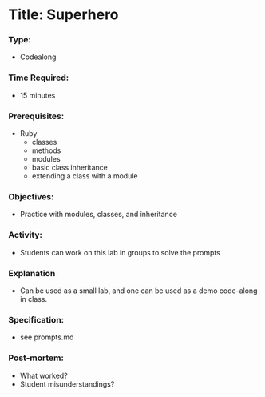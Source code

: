 # Title: Superhero

### Type:
- Codealong

### Time Required:
- 15 minutes

### Prerequisites:
- Ruby
    - classes
    - methods
    - modules
    - basic class inheritance
    - extending a class with a module

### Objectives:
- Practice with modules, classes, and inheritance

### Activity:
- Students can work on this lab in groups to solve the prompts

### Explanation
- Can be used as a small lab, and one can be used as a demo code-along in class.

### Specification:
- see prompts.md

### Post-mortem:
- What worked?
- Student misunderstandings?
